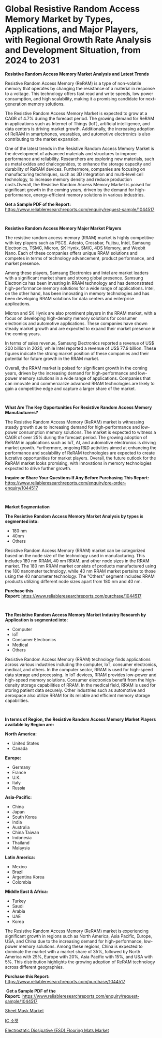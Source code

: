 <p><h1>Global Resistive Random Access Memory Market by Types, Applications, and Major Players, with Regional Growth Rate Analysis and Development Situation, from 2024 to 2031</h1></p><p><strong>Resistive Random Access Memory Market Analysis and Latest Trends</strong></p>
<p><p>Resistive Random Access Memory (ReRAM) is a type of non-volatile memory that operates by changing the resistance of a material in response to a voltage. This technology offers fast read and write speeds, low power consumption, and high scalability, making it a promising candidate for next-generation memory solutions.</p><p>The Resistive Random Access Memory Market is expected to grow at a CAGR of 4.7% during the forecast period. The growing demand for ReRAM in applications such as Internet of Things (IoT), artificial intelligence, and data centers is driving market growth. Additionally, the increasing adoption of ReRAM in smartphones, wearables, and automotive electronics is also contributing to the market expansion.</p><p>One of the latest trends in the Resistive Random Access Memory Market is the development of advanced materials and structures to improve performance and reliability. Researchers are exploring new materials, such as metal oxides and chalcogenides, to enhance the storage capacity and durability of ReRAM devices. Furthermore, companies are focusing on manufacturing techniques, such as 3D integration and multi-level cell technology, to increase memory density and reduce production costs.Overall, the Resistive Random Access Memory Market is poised for significant growth in the coming years, driven by the demand for high-performance, energy-efficient memory solutions in various industries.</p></p>
<p><strong>Get a Sample PDF of the Report:&nbsp;</strong> <a href="https://www.reliableresearchreports.com/enquiry/request-sample/1044517">https://www.reliableresearchreports.com/enquiry/request-sample/1044517</a></p>
<p>&nbsp;</p>
<p><strong>Resistive Random Access Memory Major Market Players</strong></p>
<p><p>The resistive random access memory (RRAM) market is highly competitive with key players such as PSCS, Adesto, Crossbar, Fujitsu, Intel, Samsung Electronics, TSMC, Micron, SK Hynix, SMIC, 4DS Memory, and Weebit Nano. Each of these companies offers unique RRAM solutions and competes in terms of technology advancement, product performance, and market presence.</p><p>Among these players, Samsung Electronics and Intel are market leaders with a significant market share and strong global presence. Samsung Electronics has been investing in RRAM technology and has demonstrated high-performance memory solutions for a wide range of applications. Intel, on the other hand, has been innovating in memory technologies and has been developing RRAM solutions for data centers and enterprise applications.</p><p>Micron and SK Hynix are also prominent players in the RRAM market, with a focus on developing high-density memory solutions for consumer electronics and automotive applications. These companies have shown steady market growth and are expected to expand their market presence in the coming years.</p><p>In terms of sales revenue, Samsung Electronics reported a revenue of US$ 200 billion in 2020, while Intel reported a revenue of US$ 77.9 billion. These figures indicate the strong market position of these companies and their potential for future growth in the RRAM market.</p><p>Overall, the RRAM market is poised for significant growth in the coming years, driven by the increasing demand for high-performance and low-power memory solutions in a wide range of applications. Companies that can innovate and commercialize advanced RRAM technologies are likely to gain a competitive edge and capture a larger share of the market.</p></p>
<p>&nbsp;</p>
<p><strong>What Are The Key Opportunities For Resistive Random Access Memory Manufacturers?</strong></p>
<p><p>The Resistive Random Access Memory (ReRAM) market is witnessing steady growth due to increasing demand for high-performance and low-power consumption memory solutions. The market is expected to witness a CAGR of over 25% during the forecast period. The growing adoption of ReRAM in applications such as IoT, AI, and automotive electronics is driving market growth. Furthermore, ongoing R&D activities aimed at enhancing the performance and scalability of ReRAM technologies are expected to create lucrative opportunities for market players. Overall, the future outlook for the ReRAM market looks promising, with innovations in memory technologies expected to drive further growth.</p></p>
<p><strong>Inquire or Share Your Questions If Any Before Purchasing This Report:</strong> <a href="https://www.reliableresearchreports.com/enquiry/pre-order-enquiry/1044517">https://www.reliableresearchreports.com/enquiry/pre-order-enquiry/1044517</a></p>
<p>&nbsp;</p>
<p><strong>Market Segmentation</strong></p>
<p><strong>The Resistive Random Access Memory Market Analysis by types is segmented into:</strong></p>
<p><ul><li>180 nm</li><li>40nm</li><li>Others</li></ul></p>
<p><p>Resistive Random Access Memory (RRAM) market can be categorized based on the node size of the technology used in manufacturing. This includes 180 nm RRAM, 40 nm RRAM, and other node sizes in the RRAM market. The 180 nm RRAM market consists of products manufactured using the 180 nanometer technology, while 40 nm RRAM market pertains to those using the 40 nanometer technology. The "Others" segment includes RRAM products utilizing different node sizes apart from 180 nm and 40 nm.</p></p>
<p><strong>Purchase this Report:&nbsp;</strong><a href="https://www.reliableresearchreports.com/purchase/1044517">https://www.reliableresearchreports.com/purchase/1044517</a></p>
<p>&nbsp;</p>
<p><strong>The Resistive Random Access Memory Market Industry Research by Application is segmented into:</strong></p>
<p><ul><li>Computer</li><li>IoT</li><li>Consumer Electronics</li><li>Medical</li><li>Others</li></ul></p>
<p><p>Resistive Random Access Memory (RRAM) technology finds applications across various industries including the computer, IoT, consumer electronics, medical, and others. In the computer sector, RRAM is used for high-speed data storage and processing. In IoT devices, RRAM provides low-power and high-speed memory solutions. Consumer electronics benefit from the high-density storage capabilities of RRAM. In the medical field, RRAM is used for storing patient data securely. Other industries such as automotive and aerospace also utilize RRAM for its reliable and efficient memory storage capabilities.</p></p>
<p>&nbsp;</p>
<p><strong>In terms of Region, the Resistive Random Access Memory Market Players available by Region are:</strong></p>
<p>
    <p> <strong> North America: </strong>
        <ul>
            <li>United States</li>
            <li>Canada</li>
        </ul>
        </p> 
    <p> <strong> Europe: </strong>
        <ul>
            <li>Germany</li>
            <li>France</li>
            <li>U.K.</li>
            <li>Italy</li>
            <li>Russia</li>
        </ul>
        </p> 
    <p> <strong> Asia-Pacific: </strong>
        <ul>
            <li>China</li>
            <li>Japan</li>
            <li>South Korea</li>
            <li>India</li>
            <li>Australia</li>
            <li>China Taiwan</li>
            <li>Indonesia</li>
            <li>Thailand</li>
            <li>Malaysia</li>
        </ul>
        </p> 
    <p> <strong> Latin America: </strong>
        <ul>
            <li>Mexico</li>
            <li>Brazil</li>
            <li>Argentina Korea</li>
            <li>Colombia</li>
        </ul>
        </p> 
    <p> <strong> Middle East & Africa: </strong>
        <ul>
            <li>Turkey</li>
            <li>Saudi</li>
            <li>Arabia</li>
            <li>UAE</li>
            <li>Korea</li>
        </ul>
    </p>
    </p>
<p><p>The Resistive Random Access Memory (ReRAM) market is experiencing significant growth in regions such as North America, Asia Pacific, Europe, USA, and China due to the increasing demand for high-performance, low-power memory solutions. Among these regions, China is expected to dominate the market with a market share of 35%, followed by North America with 25%, Europe with 20%, Asia Pacific with 15%, and USA with 5%. This distribution highlights the growing adoption of ReRAM technology across different geographies.</p></p>
<p><strong>Purchase this Report: </strong><a href="https://www.reliableresearchreports.com/purchase/1044517">https://www.reliableresearchreports.com/purchase/1044517</a></p>
<p>&nbsp;<strong>Get a Sample PDF of the Report:&nbsp;&nbsp;</strong><a href="https://www.reliableresearchreports.com/enquiry/request-sample/1044517">https://www.reliableresearchreports.com/enquiry/request-sample/1044517</a></p>
<p><strong></strong></p>
<p><p><a href="https://github.com/FassouRP/Market-Research-Report-List-3/blob/main/sheet-mask-market.md">Sheet Mask Market</a></p><p><a href="https://github.com/darrellockm3ytan895656/Market-Research-Report-List-1/blob/main/25122048810.md">IC 소켓</a></p><p><a href="https://github.com/ruddyyedelwadw/Market-Research-Report-List-1/blob/main/electrostatic-dissipative-esd-flooring-mats-market.md">Electrostatic Dissipative (ESD) Flooring Mats Market</a></p></p>